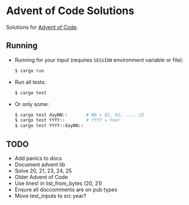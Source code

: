 # Advent of Code Solutions

Solutions for [Advent of Code](http://adventofcode.com/about).

## Running

- Running for your input (requires `SESSION` environment variable or file):

    ```sh
    $ cargo run
    ```

- Run all tests:

    ```sh
    $ cargo test
    ```

- Or only some:

    ```sh
    $ cargo test dayNN::       # NN = 01, 02, ..., 25
    $ cargo test YYYY::        # YYYY = Year
    $ cargo test YYYY::dayNN::
    ```

## TODO

- Add panics to docs
- Document advent lib
- Solve 20, 21, 23, 24, 25
- Older Advent of Code
- Use lines! in list_from_bytes (20, 21)
- Ensure all doccomments are on pub types
- Move test_inputs to src year?
